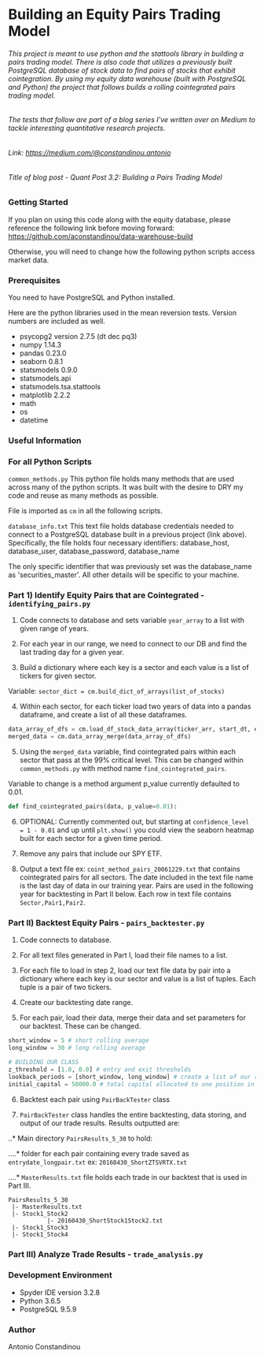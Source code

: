 # Building an Equity Pairs Trading Model

###### This project is meant to use python and the stattools library in building a pairs trading model. There is also code that utilizes a previously built PostgreSQL database of stock data to find pairs of stocks that exhibit cointegration. By using my equity data warehouse (built with PostgreSQL and Python) the project that follows builds a rolling cointegrated pairs trading model.

###### The tests that follow are part of a blog series I've written over on Medium to tackle interesting quantitative research projects.

###### Link: https://medium.com/@constandinou.antonio
###### Title of blog post - *Quant Post 3.2: Building a Pairs Trading Model*

### Getting Started
If you plan on using this code along with the equity database, please reference the following link before moving forward: https://github.com/aconstandinou/data-warehouse-build

Otherwise, you will need to change how the following python scripts access market data.

### Prerequisites
You need to have PostgreSQL and Python installed.

Here are the python libraries used in the mean reversion tests. Version numbers are included as well.

* psycopg2 version 2.7.5 (dt dec pq3)
* numpy 1.14.3
* pandas 0.23.0
* seaborn 0.8.1
* statsmodels 0.9.0
* statsmodels.api
* statsmodels.tsa.stattools
* matplotlib 2.2.2
* math
* os
* datetime

### Useful Information

### For all Python Scripts
`common_methods.py`
This python file holds many methods that are used across many of the python scripts. It was built with the desire to DRY my code and reuse as many methods as possible.

File is imported as `cm` in all the following scripts.

`database_info.txt`
This text file holds database credentials needed to connect to a PostgreSQL database built in a previous project (link above). Specifically, the file holds four necessary identifiers: database_host, database_user, database_password, database_name

The only specific identifier that was previously set was the database_name as 'securities_master'. All other details will be specific to your machine.

### Part 1) Identify Equity Pairs that are Cointegrated - `identifying_pairs.py`
1. Code connects to database and sets variable `year_array` to a list with given range of years.

2. For each year in our range, we need to connect to our DB and find the last trading day for a given year.

3. Build a dictionary where each key is a sector and each value is a list of tickers for given sector.

Variable: `sector_dict = cm.build_dict_of_arrays(list_of_stocks)`

4. Within each sector, for each ticker load two years of data into a pandas dataframe, and create a list of all these dataframes.

```python
data_array_of_dfs = cm.load_df_stock_data_array(ticker_arr, start_dt, end_dt, conn)
merged_data = cm.data_array_merge(data_array_of_dfs)
```

5. Using the `merged_data` variable, find cointegrated pairs within each sector that pass at the 99% critical level. This can be changed within `common_methods.py` with method name `find_cointegrated_pairs`.

Variable to change is a method argument p_value currently defaulted to 0.01.
```python
def find_cointegrated_pairs(data, p_value=0.01):
```

6. OPTIONAL: Currently commented out, but starting at `confidence_level = 1 - 0.01` and up until `plt.show()` you could view the seaborn heatmap built for each sector for a given time period.

7. Remove any pairs that include our SPY ETF.

8. Output a text file ex: `coint_method_pairs_20061229.txt` that contains cointegrated pairs for all sectors. The date included in the text file name is the last day of data in our training year. Pairs are used in the following year for backtesting in Part II below. Each row in text file contains `Sector,Pair1,Pair2`.

### Part II) Backtest Equity Pairs - `pairs_backtester.py`
1. Code connects to database.

2. For all text files generated in Part I, load their file names to a list.

3. For each file to load in step 2, load our text file data by pair into a dictionary where each key is our sector and value is a list of tuples. Each tuple is a pair of two tickers.

4. Create our backtesting date range.

5. For each pair, load their data, merge their data and set parameters for our backtest. These can be changed.

```Python
short_window = 5 # short rolling average
long_window = 30 # long rolling average

# BUILDING OUR CLASS
z_threshold = [1.0, 0.0] # entry and exit thresholds
lookback_periods = [short_window, long_window] # create a list of our rolling averages
initial_capital = 50000.0 # total capital allocated to one position in each pair, for total $100,000
```

6. Backtest each pair using `PairBackTester` class

7. `PairBackTester` class handles the entire backtesting, data storing, and output of our trade results. Results outputted are:

..* Main directory `PairsResults_5_30` to hold:

....* folder for each pair containing every trade saved as `entrydate_longpair.txt` ex: `20160430_ShortZTSVRTX.txt`

....* `MasterResults.txt` file holds each trade in our backtest that is used in Part III.


    PairsResults_5_30
     |- MasterResults.txt
     |- Stock1_Stock2
               |- 20160430_ShortStock1Stock2.txt
     |- Stock1_Stock3
     |- Stock1_Stock4

### Part III) Analyze Trade Results - `trade_analysis.py`

### Development Environment
* Spyder IDE version 3.2.8
* Python 3.6.5
* PostgreSQL 9.5.9

### Author
Antonio Constandinou
